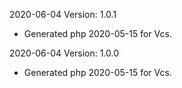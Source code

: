 2020-06-04 Version: 1.0.1
- Generated php 2020-05-15 for Vcs.

2020-06-04 Version: 1.0.0
- Generated php 2020-05-15 for Vcs.

